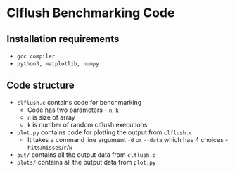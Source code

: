 # Clflush Benchmarking Code

## Installation requirements
* `gcc compiler`
* `python3, matplotlib, numpy`

## Code structure
* `clflush.c` contains code for benchmarking
    * Code has two parameters - `n`, `k`
    * `n` is size of array
    * `k` is number of random clflush executions
* `plot.py` contains code for plotting the output from `clflush.c`
    * It takes a command line argument `-d` or `--data` which has 4 choices - `hits`/`misses`/`r`/`w`
* `out/` contains all the output data from `clflush.c`
* `plots/` contains all the output data from `plot.py`
